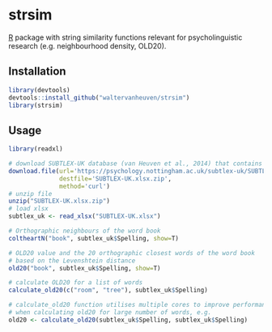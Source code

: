 # strsim

[R](https://www.r-project.org) package with string similarity functions relevant
for psycholinguistic research (e.g. neighbourhood density, OLD20).

## Installation

```R
library(devtools)
devtools::install_github("waltervanheuven/strsim")
library(strsim)
```

## Usage

```R
library(readxl)

# download SUBTLEX-UK database (van Heuven et al., 2014) that contains a large list of English words
download.file(url='https://psychology.nottingham.ac.uk/subtlex-uk/SUBTLEX-UK.xlsx.zip',
              destfile='SUBTLEX-UK.xlsx.zip',
              method='curl')
# unzip file              
unzip("SUBTLEX-UK.xlsx.zip")
# load xlsx
subtlex_uk <- read_xlsx("SUBTLEX-UK.xlsx")

# Orthographic neighbours of the word book
coltheartN("book", subtlex_uk$Spelling, show=T)

# OLD20 value and the 20 orthographic closest words of the word book
# based on the Levenshtein distance
old20("book", subtlex_uk$Spelling, show=T)

# calculate OLD20 for a list of words
calculate_old20(c("room", "tree"), subtlex_uk$Spelling)

# calculate_old20 function utilises multiple cores to improve performance
# when calculating old20 for large number of words, e.g.
old20 <- calculate_old20(subtlex_uk$Spelling, subtlex_uk$Spelling)
```
